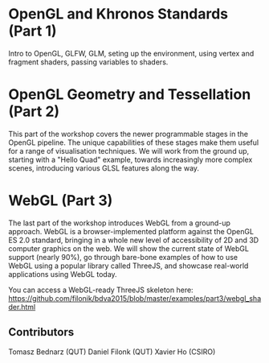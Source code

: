 # OpenGL and Khronos Standards (Part 1)

Intro to OpenGL, GLFW, GLM, seting up the environment, using vertex and fragment shaders, passing variables to shaders.

# OpenGL Geometry and Tessellation (Part 2)

This part of the workshop covers the newer programmable stages in the OpenGL pipeline. The unique capabilities of these stages make them useful for a range of visualisation techniques. We will work from the ground up, starting with a "Hello Quad" example, towards increasingly more complex scenes, introducing various GLSL features along the way.

# WebGL (Part 3)

The last part of the workshop introduces WebGL from a ground-up approach. WebGL is a browser-implemented platform against the OpenGL ES 2.0 standard, bringing in a whole new level of accessibility of 2D and 3D computer graphics on the web. We will show the current state of WebGL support (nearly 90%), go through bare-bone examples of how to use WebGL using a popular library called ThreeJS, and showcase real-world applications using WebGL today.

You can access a WebGL-ready ThreeJS skeleton here: https://github.com/filonik/bdva2015/blob/master/examples/part3/webgl_shader.html

## Contributors

Tomasz Bednarz (QUT)
Daniel Filonk (QUT)
Xavier Ho (CSIRO)